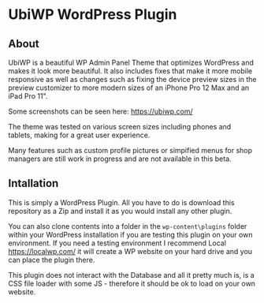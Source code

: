 
# <b>Ubi</b>WP WordPress Plugin

## About
UbiWP is a beautiful WP Admin Panel Theme that optimizes WordPress and makes it look more beautiful. It also includes fixes that make it more mobile responsive as well as changes such as fixing the device preview sizes in the preview customizer to more modern sizes of an iPhone Pro 12 Max and an iPad Pro 11".

Some screenshots can be seen here: https://ubiwp.com/

The theme was tested on various screen sizes including phones and tablets, making for a great user experience.

Many features such as custom profile pictures or simpified menus for shop managers are still work in progress and are not available in this beta.

## Intallation
This is simply a WordPress Plugin. All you have to do is download this repository as a Zip and install it as you would install any other plugin.

You can also clone contents into a folder in the `wp-content\plugins` folder within your WordPress installation if you are testing this plugin on your own environment. 
If you need a testing environment I recommend Local https://localwp.com/ it will create a WP website on your hard drive and you can place the plugin there.

This plugin does not interact with the Database and all it pretty much is, is a CSS file loader with some JS - therefore it should be ok to load on your own website. 
